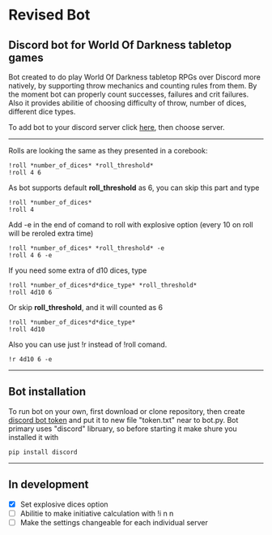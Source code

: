 # Revised Bot
## Discord bot for World Of Darkness tabletop games

Bot created to do play World Of Darkness tabletop RPGs over Discord more natively, by supporting throw mechanics and counting rules from them. By the moment bot can properly count successes, failures and crit failures. Also it provides abilitie of choosing difficulty of throw, number of dices, different dice types.

To add bot to your discord server click [here](https://discord.com/api/oauth2/authorize?client_id=729593204176977971&permissions=2048&scope=bot), then choose server.
___

Rolls are looking the same as they presented in a corebook:
```
!roll *number_of_dices* *roll_threshold*
!roll 4 6
```
As bot supports default  **roll_threshold** as 6, you can skip this part and type 
```
!roll *number_of_dices*
!roll 4
```
Add -e in the end of comand to roll with explosive option (every 10 on roll will be reroled extra time)
```
!roll *number_of_dices* *roll_threshold* -e
!roll 4 6 -e
```
If you need some extra of d10 dices, type

```
!roll *number_of_dices*d*dice_type* *roll_threshold*
!roll 4d10 6
```
Or skip **roll_threshold**, and it will counted as 6
```
!roll *number_of_dices*d*dice_type*
!roll 4d10
```
Also you can use just !r instead of !roll comand.
```
!r 4d10 6 -e
```
____
## Bot installation

To run bot on your own, first download or clone repository, then create [discord bot token](https://discord.com/developers/applications) and put it to new file "token.txt" near to bot.py.
Bot primary uses "discord" libruary, so before starting it make shure you installed it with
```
pip install discord
```
____
## In development

- [X] Set explosive dices option
- [ ] Abilitie to make initiative calculation with !i n n
- [ ] Make the settings changeable for each individual server
